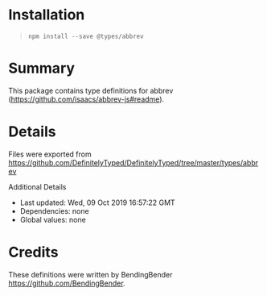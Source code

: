 # Installation
> `npm install --save @types/abbrev`

# Summary
This package contains type definitions for abbrev (https://github.com/isaacs/abbrev-js#readme).

# Details
Files were exported from https://github.com/DefinitelyTyped/DefinitelyTyped/tree/master/types/abbrev

Additional Details
 * Last updated: Wed, 09 Oct 2019 16:57:22 GMT
 * Dependencies: none
 * Global values: none

# Credits
These definitions were written by BendingBender <https://github.com/BendingBender>.
